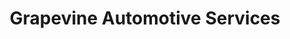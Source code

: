 ---
title: "Grapevine Automotive Services"
url: /grapevine/grapevine-automotive-services/
shop: doors
---